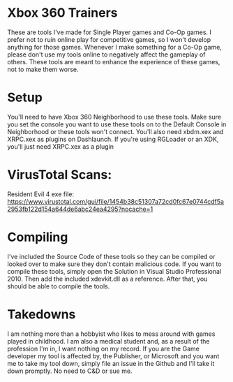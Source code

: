 # Xbox 360 Trainers
These are tools I've made for Single Player games and Co-Op games. I prefer not to ruin online play for competitive games, so I won't develop anything for those games.
Whenever I make something for a Co-Op game, please don't use my tools online to negatively affect the gameplay of others. These tools are meant to enhance the experience of these games, not to make them worse.

# Setup
You'll need to have Xbox 360 Neighborhood to use these tools. Make sure you set the console you want to use these tools on to the Default Console in Neighborhood or these tools won't connect.
You'll also need xbdm.xex and XRPC.xex as plugins on Dashlaunch. If you're using RGLoader or an XDK, you'll just need XRPC.xex as a plugin

# VirusTotal Scans:
Resident Evil 4 exe file: https://www.virustotal.com/gui/file/1454b38c51307a72cd0fc67e0744cdf5a2953fb122d154a644de6abc24ea4295?nocache=1

# Compiling
I've included the Source Code of these tools so they can be compiled or looked over to make sure they don't contain malicious code. 
If you want to compile these tools, simply open the Solution in Visual Studio Professional 2010. Then add the included xdevkit.dll as a reference. After that, you should be able to compile the tools.

# Takedowns
I am nothing more than a hobbyist who likes to mess around with games played in childhood. 
I am also a medical student and, as a result of the profession I'm in, I want nothing on my record.
If you are the Game developer my tool is affected by, the Publisher, or Microsoft and you want me to take my tool down, simply file an issue in the Github and I'll take it down promptly. No need to C&D or sue me.
